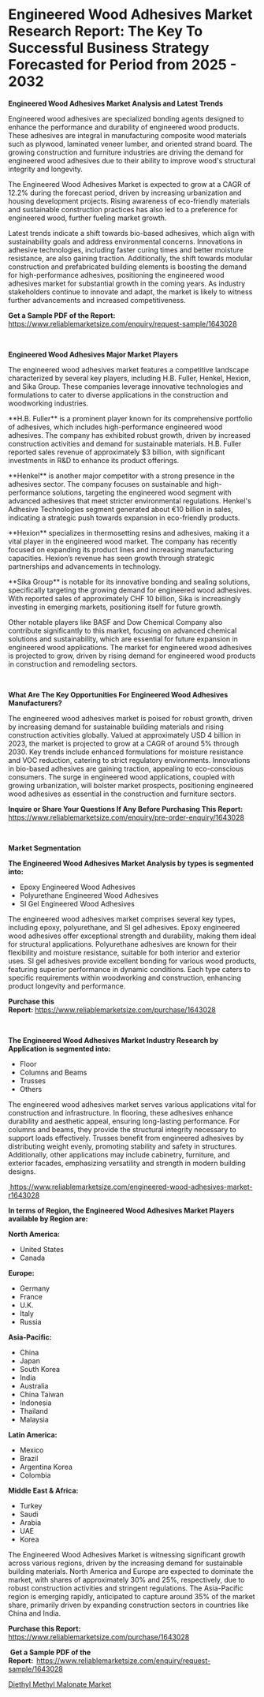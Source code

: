 <p><h1>Engineered Wood Adhesives Market Research Report: The Key To Successful Business Strategy Forecasted for Period from 2025 - 2032</h1></p><p><strong>Engineered Wood Adhesives Market Analysis and Latest Trends</strong></p>
<p><p>Engineered wood adhesives are specialized bonding agents designed to enhance the performance and durability of engineered wood products. These adhesives are integral in manufacturing composite wood materials such as plywood, laminated veneer lumber, and oriented strand board. The growing construction and furniture industries are driving the demand for engineered wood adhesives due to their ability to improve wood's structural integrity and longevity.</p><p>The Engineered Wood Adhesives Market is expected to grow at a CAGR of 12.2% during the forecast period, driven by increasing urbanization and housing development projects. Rising awareness of eco-friendly materials and sustainable construction practices has also led to a preference for engineered wood, further fueling market growth. </p><p>Latest trends indicate a shift towards bio-based adhesives, which align with sustainability goals and address environmental concerns. Innovations in adhesive technologies, including faster curing times and better moisture resistance, are also gaining traction. Additionally, the shift towards modular construction and prefabricated building elements is boosting the demand for high-performance adhesives, positioning the engineered wood adhesives market for substantial growth in the coming years. As industry stakeholders continue to innovate and adapt, the market is likely to witness further advancements and increased competitiveness.</p></p>
<p><strong>Get a Sample PDF of the Report:&nbsp;</strong> <a href="https://www.reliablemarketsize.com/enquiry/request-sample/1643028?utm_campaign=3075&utm_medium=2&utm_source=Github&utm_content=ia&utm_term=01042025&utm_id=engineered-wood-adhesives">https://www.reliablemarketsize.com/enquiry/request-sample/1643028</a></p>
<p>&nbsp;</p>
<p><strong>Engineered Wood Adhesives Major Market Players</strong></p>
<p><p>The engineered wood adhesives market features a competitive landscape characterized by several key players, including H.B. Fuller, Henkel, Hexion, and Sika Group. These companies leverage innovative technologies and formulations to cater to diverse applications in the construction and woodworking industries.</p><p>**H.B. Fuller** is a prominent player known for its comprehensive portfolio of adhesives, which includes high-performance engineered wood adhesives. The company has exhibited robust growth, driven by increased construction activities and demand for sustainable materials. H.B. Fuller reported sales revenue of approximately $3 billion, with significant investments in R&D to enhance its product offerings.</p><p>**Henkel** is another major competitor with a strong presence in the adhesives sector. The company focuses on sustainable and high-performance solutions, targeting the engineered wood segment with advanced adhesives that meet stricter environmental regulations. Henkel's Adhesive Technologies segment generated about €10 billion in sales, indicating a strategic push towards expansion in eco-friendly products.</p><p>**Hexion** specializes in thermosetting resins and adhesives, making it a vital player in the engineered wood market. The company has recently focused on expanding its product lines and increasing manufacturing capacities. Hexion’s revenue has seen growth through strategic partnerships and advancements in technology.</p><p>**Sika Group** is notable for its innovative bonding and sealing solutions, specifically targeting the growing demand for engineered wood adhesives. With reported sales of approximately CHF 10 billion, Sika is increasingly investing in emerging markets, positioning itself for future growth.</p><p>Other notable players like BASF and Dow Chemical Company also contribute significantly to this market, focusing on advanced chemical solutions and sustainability, which are essential for future expansion in engineered wood applications. The market for engineered wood adhesives is projected to grow, driven by rising demand for engineered wood products in construction and remodeling sectors.</p></p>
<p>&nbsp;</p>
<p><strong>What Are The Key Opportunities For Engineered Wood Adhesives Manufacturers?</strong></p>
<p><p>The engineered wood adhesives market is poised for robust growth, driven by increasing demand for sustainable building materials and rising construction activities globally. Valued at approximately USD 4 billion in 2023, the market is projected to grow at a CAGR of around 5% through 2030. Key trends include enhanced formulations for moisture resistance and VOC reduction, catering to strict regulatory environments. Innovations in bio-based adhesives are gaining traction, appealing to eco-conscious consumers. The surge in engineered wood applications, coupled with growing urbanization, will bolster market prospects, positioning engineered wood adhesives as essential in the construction and furniture sectors.</p></p>
<p><strong>Inquire or Share Your Questions If Any Before Purchasing This Report:</strong> <a href="https://www.reliablemarketsize.com/enquiry/pre-order-enquiry/1643028?utm_campaign=3075&utm_medium=2&utm_source=Github&utm_content=ia&utm_term=01042025&utm_id=engineered-wood-adhesives">https://www.reliablemarketsize.com/enquiry/pre-order-enquiry/1643028</a></p>
<p>&nbsp;</p>
<p><strong>Market Segmentation</strong></p>
<p><strong>The Engineered Wood Adhesives Market Analysis by types is segmented into:</strong></p>
<p><ul><li>Epoxy Engineered Wood Adhesives</li><li>Polyurethane Engineered Wood Adhesives</li><li>SI Gel Engineered Wood Adhesives</li></ul></p>
<p><p>The engineered wood adhesives market comprises several key types, including epoxy, polyurethane, and SI gel adhesives. Epoxy engineered wood adhesives offer exceptional strength and durability, making them ideal for structural applications. Polyurethane adhesives are known for their flexibility and moisture resistance, suitable for both interior and exterior uses. SI gel adhesives provide excellent bonding for various wood products, featuring superior performance in dynamic conditions. Each type caters to specific requirements within woodworking and construction, enhancing product longevity and performance.</p></p>
<p><strong>Purchase this Report:&nbsp;</strong><a href="https://www.reliablemarketsize.com/purchase/1643028?utm_campaign=3075&utm_medium=2&utm_source=Github&utm_content=ia&utm_term=01042025&utm_id=engineered-wood-adhesives">https://www.reliablemarketsize.com/purchase/1643028</a></p>
<p>&nbsp;</p>
<p><strong>The Engineered Wood Adhesives Market Industry Research by Application is segmented into:</strong></p>
<p><ul><li>Floor</li><li>Columns and Beams</li><li>Trusses</li><li>Others</li></ul></p>
<p><p>The engineered wood adhesives market serves various applications vital for construction and infrastructure. In flooring, these adhesives enhance durability and aesthetic appeal, ensuring long-lasting performance. For columns and beams, they provide the structural integrity necessary to support loads effectively. Trusses benefit from engineered adhesives by distributing weight evenly, promoting stability and safety in structures. Additionally, other applications may include cabinetry, furniture, and exterior facades, emphasizing versatility and strength in modern building designs.</p></p>
<p><a href="https://www.reliablemarketsize.com/engineered-wood-adhesives-market-r1643028?utm_campaign=3075&utm_medium=2&utm_source=Github&utm_content=ia&utm_term=01042025&utm_id=engineered-wood-adhesives">&nbsp;https://www.reliablemarketsize.com/engineered-wood-adhesives-market-r1643028</a></p>
<p><strong>In terms of Region, the Engineered Wood Adhesives Market Players available by Region are:</strong></p>
<p>
    <p> <strong> North America: </strong>
        <ul>
            <li>United States</li>
            <li>Canada</li>
        </ul>
        </p> 
    <p> <strong> Europe: </strong>
        <ul>
            <li>Germany</li>
            <li>France</li>
            <li>U.K.</li>
            <li>Italy</li>
            <li>Russia</li>
        </ul>
        </p> 
    <p> <strong> Asia-Pacific: </strong>
        <ul>
            <li>China</li>
            <li>Japan</li>
            <li>South Korea</li>
            <li>India</li>
            <li>Australia</li>
            <li>China Taiwan</li>
            <li>Indonesia</li>
            <li>Thailand</li>
            <li>Malaysia</li>
        </ul>
        </p> 
    <p> <strong> Latin America: </strong>
        <ul>
            <li>Mexico</li>
            <li>Brazil</li>
            <li>Argentina Korea</li>
            <li>Colombia</li>
        </ul>
        </p> 
    <p> <strong> Middle East & Africa: </strong>
        <ul>
            <li>Turkey</li>
            <li>Saudi</li>
            <li>Arabia</li>
            <li>UAE</li>
            <li>Korea</li>
        </ul>
    </p>
    </p>
<p><p>The Engineered Wood Adhesives Market is witnessing significant growth across various regions, driven by the increasing demand for sustainable building materials. North America and Europe are expected to dominate the market, with shares of approximately 30% and 25%, respectively, due to robust construction activities and stringent regulations. The Asia-Pacific region is emerging rapidly, anticipated to capture around 35% of the market share, primarily driven by expanding construction sectors in countries like China and India.</p></p>
<p><strong>Purchase this Report: </strong><a href="https://www.reliablemarketsize.com/purchase/1643028?utm_campaign=3075&utm_medium=2&utm_source=Github&utm_content=ia&utm_term=01042025&utm_id=engineered-wood-adhesives">https://www.reliablemarketsize.com/purchase/1643028</a></p>
<p>&nbsp;<strong>Get a Sample PDF of the Report:&nbsp;&nbsp;</strong><a href="https://www.reliablemarketsize.com/enquiry/request-sample/1643028?utm_campaign=3075&utm_medium=2&utm_source=Github&utm_content=ia&utm_term=01042025&utm_id=engineered-wood-adhesives">https://www.reliablemarketsize.com/enquiry/request-sample/1643028</a></p>
<p><strong></strong></p>
<p><p><a href="https://github.com/shewlisapsai/Market-Research-Report-List-1/blob/main/diethyl-methyl-malonate-market.md?utm_campaign=3075&utm_medium=2&utm_source=Github&utm_content=ia&utm_term=01042025&utm_id=engineered-wood-adhesives">Diethyl Methyl Malonate Market</a></p></p>